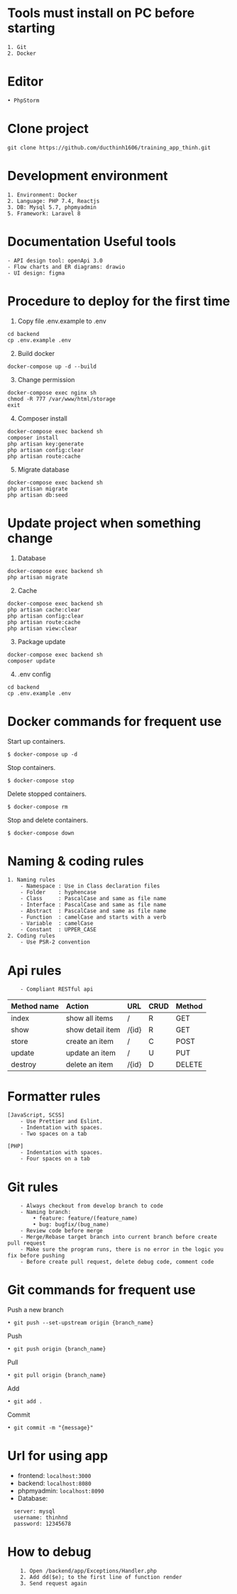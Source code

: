 # Tools must install on PC before starting
```
1. Git
2. Docker
```

# Editor
    • PhpStorm

# Clone project
```
git clone https://github.com/ducthinh1606/training_app_thinh.git
```

# Development environment
```
1. Environment: Docker
2. Language: PHP 7.4, Reactjs
3. DB: Mysql 5.7, phpmyadmin
5. Framework: Laravel 8
```

# Documentation Useful tools
```
- API design tool: openApi 3.0
- Flow charts and ER diagrams: drawio
- UI design: figma
```

# Procedure to deploy for the first time

1. Copy file .env.example to .env
```
cd backend
cp .env.example .env
```

2. Build docker
```
docker-compose up -d --build
```

3. Change permission
```
docker-compose exec nginx sh
chmod -R 777 /var/www/html/storage
exit
```

4. Composer install
```
docker-compose exec backend sh
composer install
php artisan key:generate
php artisan config:clear
php artisan route:cache
```

5. Migrate database
```
docker-compose exec backend sh
php artisan migrate
php artisan db:seed
```

# Update project when something change

1. Database
```
docker-compose exec backend sh
php artisan migrate
```

2. Cache
```
docker-compose exec backend sh
php artisan cache:clear
php artisan config:clear
php artisan route:cache
php artisan view:clear
```

3. Package update
```
docker-compose exec backend sh
composer update
```

4. .env config
```
cd backend
cp .env.example .env
```

# Docker commands for frequent use
Start up containers.
```
$ docker-compose up -d
```
Stop containers.
```
$ docker-compose stop
```
Delete stopped containers.
```
$ docker-compose rm
```
Stop and delete containers.
```
$ docker-compose down
```

# Naming & coding rules
```
1. Naming rules
    - Namespace : Use in Class declaration files
    - Folder    : hyphencase
    - Class     : PascalCase and same as file name
    - Interface : PascalCase and same as file name
    - Abstract  : PascalCase and same as file name
    - Function  : camelCase and starts with a verb
    - Variable  : camelCase
    - Constant  : UPPER_CASE
2. Coding rules
    - Use PSR-2 convention
```

# Api rules
```
    - Compliant RESTful api
```
| Method name | Action           | URL   | CRUD | Method |
|:------------|:-----------------|:------| :--- |:-------|
| index       | show all items   | /     | R| GET    |
| show        | show detail item | /{id} | R | GET    |
| store       | create an item   | /     | C | POST   |
| update      | update an item   | /     | U | PUT    |
| destroy     | delete an item   | /{id} | D | DELETE |

# Formatter rules
```
[JavaScript, SCSS]
    - Use Prettier and Eslint.
    - Indentation with spaces.
    - Two spaces on a tab

[PHP]
    - Indentation with spaces.
    - Four spaces on a tab
```

# Git rules
```
    - Always checkout from develop branch to code
    - Naming branch:
        • feature: feature/(feature_name)
        • bug: bugfix/(bug_name)
    - Review code before merge
    - Merge/Rebase target branch into current branch before create pull request
    - Make sure the program runs, there is no error in the logic you fix before pushing
    - Before create pull request, delete debug code, comment code
```

# Git commands for frequent use
Push a new branch
```
• git push --set-upstream origin {branch_name}
```
Push
```
• git push origin {branch_name}
```
Pull
```
• git pull origin {branch_name}
```
Add
```
• git add .
```
Commit
```
• git commit -m "{message}"
```

# Url for using app
- frontend: ```localhost:3000```
- backend: ```localhost:8080```
- phpmyadmin: ```localhost:8090```
- Database:
```
  server: mysql
  username: thinhnd
  password: 12345678
```

# How to debug
```
    1. Open /backend/app/Exceptions/Handler.php
    2. Add dd($e); to the first line of function render
    3. Send request again
```
